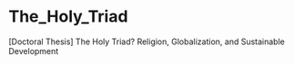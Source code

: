# The_Holy_Triad
[Doctoral Thesis] The Holy Triad? Religion, Globalization, and Sustainable Development
